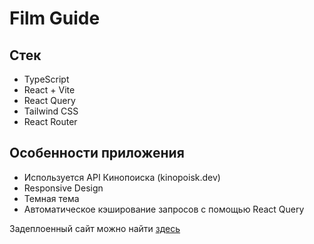 # Film Guide 

## Стек
* TypeScript
* React + Vite
* React Query
* Tailwind CSS
* React Router

## Особенности приложения
* Используется API Кинопоиска (kinopoisk.dev)
* Responsive Design
* Темная тема
* Автоматическое кэширование запросов с помощью React Query

Задеплоенный сайт можно найти [здесь](https://techeretic-film-viewer.netlify.app)
